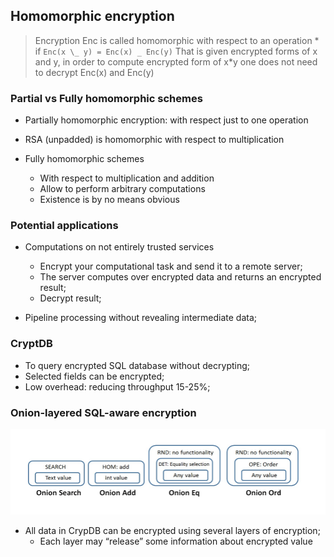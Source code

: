 ## Homomorphic encryption

> Encryption Enc is called homomorphic with respect to an operation \* if `Enc(x \_ y) = Enc(x) _ Enc(y)` That is given encrypted forms of x and y, in order to compute encrypted form of x\*y one does not need to decrypt Enc(x) and Enc(y)

### Partial vs Fully homomorphic schemes

- Partially homomorphic encryption: with respect just to one operation

- RSA (unpadded) is homomorphic with respect to multiplication

- Fully homomorphic schemes
  - With respect to multiplication and addition
  - Allow to perform arbitrary computations
  - Existence is by no means obvious

### Potential applications

- Computations on not entirely trusted services

  - Encrypt your computational task and send it to a remote server;
  - The server computes over encrypted data and returns an encrypted result;
  - Decrypt result;

- Pipeline processing without revealing intermediate data;

### CryptDB

- To query encrypted SQL database without decrypting;
- Selected fields can be encrypted;
- Low overhead: reducing throughput 15-25%;

### Onion-layered SQL-aware encryption

![Onion-layered SQL-aware encryption](image-23.png)

- All data in CrypDB can be encrypted using several layers of encryption;
  - Each layer may “release” some information about encrypted value
